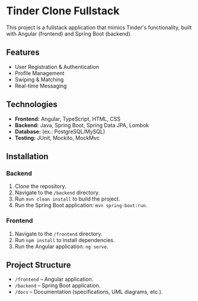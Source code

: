 # Tinder Clone Fullstack

This project is a fullstack application that mimics Tinder's functionality, built with Angular (frontend) and Spring Boot (backend).

## Features
- User Registration & Authentication
- Profile Management
- Swiping & Matching
- Real-time Messaging

## Technologies
- **Frontend:** Angular, TypeScript, HTML, CSS
- **Backend:** Java, Spring Boot, Spring Data JPA, Lombok
- **Database:** (ex.: PostgreSQL/MySQL)
- **Testing:** JUnit, Mockito, MockMvc

## Installation

### Backend
1. Clone the repository.
2. Navigate to the `/backend` directory.
3. Run `mvn clean install` to build the project.
4. Run the Spring Boot application: `mvn spring-boot:run`.

### Frontend
1. Navigate to the `/frontend` directory.
2. Run `npm install` to install dependencies.
3. Run the Angular application: `ng serve`.

## Project Structure
- `/frontend` – Angular application.
- `/backend` – Spring Boot application.
- `/docs` – Documentation (specifications, UML diagrams, etc.).
